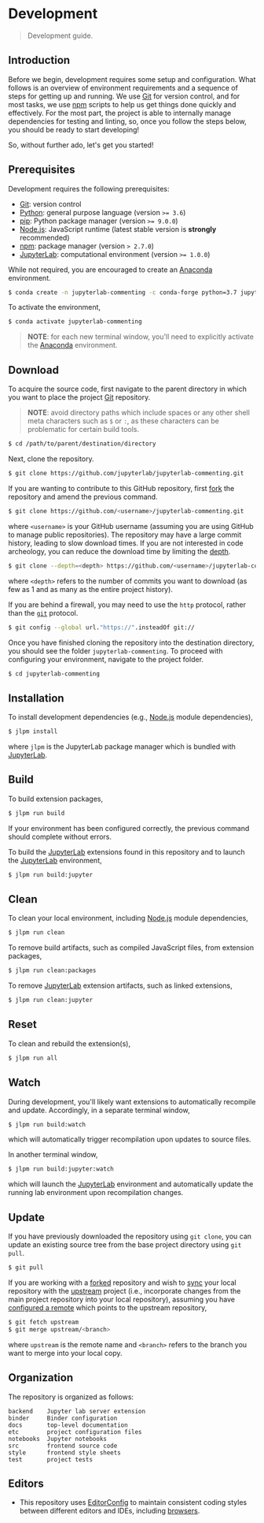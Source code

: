 <!--

@license BSD-3-Clause

Copyright (c) 2019 Project Jupyter Contributors.
Distributed under the terms of the 3-Clause BSD License.

-->

# Development

> Development guide.

## Introduction

Before we begin, development requires some setup and configuration. What follows is an overview of environment requirements and a sequence of steps for getting up and running. We use [Git][git] for version control, and for most tasks, we use [npm][npm] scripts to help us get things done quickly and effectively. For the most part, the project is able to internally manage dependencies for testing and linting, so, once you follow the steps below, you should be ready to start developing!

So, without further ado, let's get you started!

## Prerequisites

Development requires the following prerequisites:

-   [Git][git]: version control
-   [Python][python]: general purpose language (version `>= 3.6`)
-   [pip][pip]: Python package manager (version `>= 9.0.0`)
-   [Node.js][node-js]: JavaScript runtime (latest stable version is **strongly** recommended)
-   [npm][npm]: package manager (version `> 2.7.0`)
-   [JupyterLab][jupyterlab]: computational environment (version `>= 1.0.0`)

While not required, you are encouraged to create an [Anaconda][anaconda] environment.

```bash
$ conda create -n jupyterlab-commenting -c conda-forge python=3.7 jupyterlab nodejs
```

To activate the environment,

```bash
$ conda activate jupyterlab-commenting
```

> **NOTE**: for each new terminal window, you'll need to explicitly activate the [Anaconda][anaconda] environment.

## Download

To acquire the source code, first navigate to the parent directory in which you want to place the project [Git][git] repository.

> **NOTE**: avoid directory paths which include spaces or any other shell meta characters such as `$` or `:`, as these characters can be problematic for certain build tools.

```bash
$ cd /path/to/parent/destination/directory
```

Next, clone the repository.

```bash
$ git clone https://github.com/jupyterlab/jupyterlab-commenting.git
```

If you are wanting to contribute to this GitHub repository, first [fork][github-fork] the repository and amend the previous command.

```bash
$ git clone https://github.com/<username>/jupyterlab-commenting.git
```

where `<username>` is your GitHub username (assuming you are using GitHub to manage public repositories). The repository may have a large commit history, leading to slow download times. If you are not interested in code archeology, you can reduce the download time by limiting the [depth][git-clone-depth].

```bash
$ git clone --depth=<depth> https://github.com/<username>/jupyterlab-commenting.git
```

where `<depth>` refers to the number of commits you want to download (as few as 1 and as many as the entire project history).

If you are behind a firewall, you may need to use the `http` protocol, rather than the [`git`][git] protocol.

```bash
$ git config --global url."https://".insteadOf git://
```

Once you have finished cloning the repository into the destination directory, you should see the folder `jupyterlab-commenting`. To proceed with configuring your environment, navigate to the project folder.

```bash
$ cd jupyterlab-commenting
```

## Installation

To install development dependencies (e.g., [Node.js][node-js] module dependencies),

```bash
$ jlpm install
```

where `jlpm` is the JupyterLab package manager which is bundled with [JupyterLab][jupyterlab].

## Build

To build extension packages,

```bash
$ jlpm run build
```

If your environment has been configured correctly, the previous command should complete without errors.

To build the [JupyterLab][jupyterlab] extensions found in this repository and to launch the [JupyterLab][jupyterlab] environment,

```bash
$ jlpm run build:jupyter
```

## Clean

To clean your local environment, including [Node.js][node-js] module dependencies,

```bash
$ jlpm run clean
```

To remove build artifacts, such as compiled JavaScript files, from extension packages,

```bash
$ jlpm run clean:packages
```

To remove [JupyterLab][jupyterlab] extension artifacts, such as linked extensions,

```bash
$ jlpm run clean:jupyter
```

## Reset

To clean and rebuild the extension(s),

```bash
$ jlpm run all
```

## Watch

During development, you'll likely want extensions to automatically recompile and update. Accordingly, in a separate terminal window,

```bash
$ jlpm run build:watch
```

which will automatically trigger recompilation upon updates to source files.

In another terminal window,

```bash
$ jlpm run build:jupyter:watch
```

which will launch the [JupyterLab][jupyterlab] environment and automatically update the running lab environment upon recompilation changes.

## Update

If you have previously downloaded the repository using `git clone`, you can update an existing source tree from the base project directory using `git pull`.

```bash
$ git pull
```

If you are working with a [forked][github-fork] repository and wish to [sync][github-fork-sync] your local repository with the [upstream][git-remotes] project (i.e., incorporate changes from the main project repository into your local repository), assuming you have [configured a remote][github-remote] which points to the upstream repository,

```bash
$ git fetch upstream
$ git merge upstream/<branch>
```

where `upstream` is the remote name and `<branch>` refers to the branch you want to merge into your local copy.

## Organization

The repository is organized as follows:

```text
backend    Jupyter lab server extension
binder     Binder configuration
docs       top-level documentation
etc        project configuration files
notebooks  Jupyter notebooks
src        frontend source code
style      frontend style sheets
test       project tests
```

## Editors

-   This repository uses [EditorConfig][editorconfig] to maintain consistent coding styles between different editors and IDEs, including [browsers][editorconfig-chrome].

<!-- links -->

[git]: http://git-scm.com/
[python]: https://www.python.org/
[pip]: https://github.com/pypa/pip
[node-js]: https://nodejs.org/en/
[npm]: https://www.npmjs.com/
[jupyterlab]: https://github.com/jupyterlab/jupyterlab
[anaconda]: https://docs.conda.io/projects/conda/en/latest/user-guide/tasks/manage-environments.html
[github-fork]: https://help.github.com/articles/fork-a-repo/
[github-fork-sync]: https://help.github.com/articles/syncing-a-fork/
[github-remote]: https://help.github.com/articles/configuring-a-remote-for-a-fork/
[git-clone-depth]: https://git-scm.com/docs/git-clone#git-clone---depthltdepthgt
[git-remotes]: https://git-scm.com/book/en/v2/Git-Basics-Working-with-Remotes
[editorconfig]: http://editorconfig.org/
[editorconfig-chrome]: https://chrome.google.com/webstore/detail/github-editorconfig/bppnolhdpdfmmpeefopdbpmabdpoefjh?hl=en-US

<!-- /.links -->
